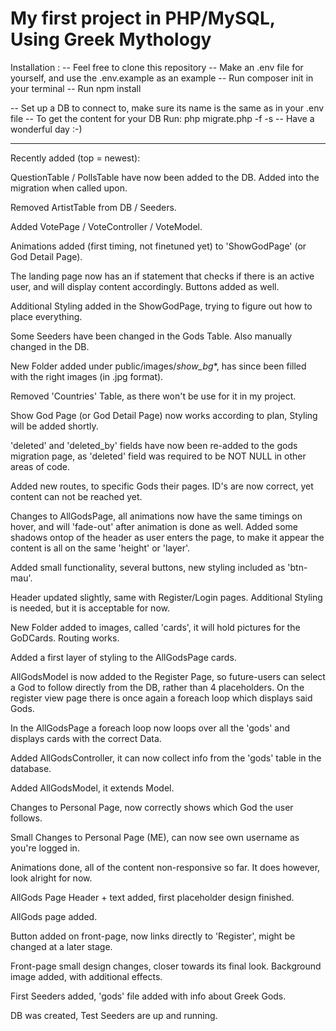 # My first project in PHP/MySQL, Using Greek Mythology

Installation :
-- Feel free to clone this repository
-- Make an .env file for yourself, and use the .env.example as an example
-- Run composer init in your terminal
-- Run npm install

-- Set up a DB to connect to, make sure its name is the same as in your .env file
-- To get the content for your DB Run: php migrate.php -f -s
-- Have a wonderful day :-)

__________________________________________________________________________________

Recently added (top = newest):

QuestionTable / PollsTable have now been added to the DB. Added into the migration when called upon.

Removed ArtistTable from DB / Seeders.

Added VotePage / VoteController / VoteModel.

Animations added (first timing, not finetuned yet) to 'ShowGodPage' (or God Detail Page).

The landing page now has an if statement that checks if there is an active user, and will display content accordingly. Buttons added as well.

Additional Styling added in the ShowGodPage, trying to figure out how to place everything. 

Some Seeders have been changed in the Gods Table. Also manually changed in the DB.

New Folder added under public/images/*show_bg**, has since been filled with the right images (in .jpg format).

Removed 'Countries' Table, as there won't be use for it in my project.

Show God Page (or God Detail Page) now works according to plan, Styling will be added shortly.

'deleted' and 'deleted_by' fields have now been re-added to the gods migration page, as 'deleted' field was required to be NOT NULL in other areas of code.

Added new routes, to specific Gods their pages. ID's are now correct, yet content can not be reached yet.

Changes to AllGodsPage, all animations now have the same timings on hover, and will 'fade-out' after animation is done as well. Added some shadows ontop of the header as user enters the page, to make it appear the content is all on the same 'height' or 'layer'.

Added small functionality, several buttons, new styling included as 'btn-mau'.

Header updated slightly, same with Register/Login pages. Additional Styling is needed, but it is acceptable for now.

New Folder added to images, called 'cards', it will hold pictures for the GoDCards. Routing works.

Added a first layer of styling to the AllGodsPage cards.

AllGodsModel is now added to the Register Page, so future-users can select a God to follow directly from the DB, rather than 4 placeholders. On the register view page there is once again a foreach loop which displays said Gods.

In the AllGodsPage a foreach loop now loops over all the 'gods' and displays cards with the correct Data.

Added AllGodsController, it can now collect info from the 'gods' table in the database.

Added AllGodsModel, it extends Model.

Changes to Personal Page, now correctly shows which God the user follows.

Small Changes to Personal Page (ME), can now see own username as you're logged in.

Animations done, all of the content non-responsive so far. It does however, look alright for now.

AllGods Page Header + text added, first placeholder design finished.

AllGods page added.

Button added on front-page, now links directly to 'Register', might be changed at a later stage.

Front-page small design changes, closer towards its final look. Background image added, with additional effects. 

First Seeders added, 'gods' file added with info about Greek Gods.

DB was created, Test Seeders are up and running.

